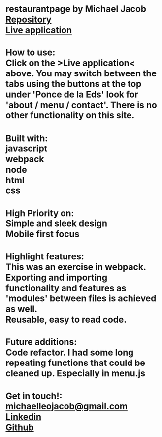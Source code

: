 # restaurantpage by Michael Jacob<br><a href="https://github.com/Michaelleojacob/restaurantpage" target="_blank">Repository</a> <br><a href="https://michaelleojacob.github.io/restaurantpage/" target="_blank">Live application</a>

# How to use:<br>Click on the >Live application< above. You may switch between the tabs using the buttons at the top under 'Ponce de la Eds' look for 'about / menu / contact'. There is no other functionality on this site.

# Built with:<br>javascript<br>webpack<br>node<br>html<br>css

# High Priority on:<br>Simple and sleek design<br>Mobile first focus

# Highlight features:<br>This was an exercise in webpack.<br>Exporting and importing functionality and features as 'modules' between files is achieved as well.<br>Reusable, easy to read code.

# Future additions:<br>Code refactor. I had some long repeating functions that could be cleaned up. Especially in menu.js

# Get in touch!:<br> michaelleojacob@gmail.com<br><a href="https://www.linkedin.com/public-profile/in/michael-leo-jacob" target="_blank">Linkedin</a><br><a href="https://https://github.com/Michaelleojacob" target="_blank">Github</a>
